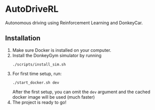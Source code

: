 # AutoDriveRL

Autonomous driving using Reinforcement Learning and DonkeyCar.

## Installation

1. Make sure Docker is installed on your computer.
2. Install the DonkeyGym simulator by running
    ```
    ./scripts/install_sim.sh
    ```
3. For first time setup, run:
    ```
    ./start_docker.sh dev
    ```
    After the first setup, you can omit the `dev` argument and the cached docker image will be used (much faster)
4. The project is ready to go!
